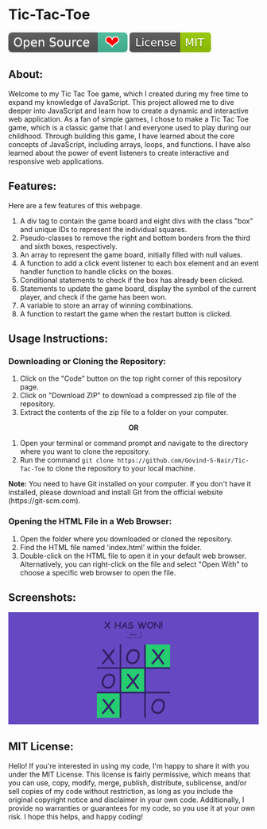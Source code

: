 # Tic-Tac-Toe
<div align="left">
   <img src="https://github.com/Govind-S-Nair/Govind-S-Nair/blob/main/Badges/open-source.svg" alt="open-source"/>
   <img src="https://github.com/Govind-S-Nair/Govind-S-Nair/blob/main/Badges/License-MIT-green.svg" alt="open-source"/>
</div>

## About:
Welcome to my Tic Tac Toe game, which I created during my free time to expand my knowledge of JavaScript. This project allowed me to dive deeper into JavaScript and learn how to create a dynamic and interactive web application. As a fan of simple games, I chose to make a Tic Tac Toe game, which is a classic game that I and everyone used to play during our childhood. Through building this game, I have learned about the core concepts of JavaScript, including arrays, loops, and functions. I have also learned about the power of event listeners to create interactive and responsive web applications.

## Features:
Here are a few features of this webpage.
1. A div tag to contain the game board and eight divs with the class "box" and unique IDs to represent the individual squares.
2. Pseudo-classes to remove the right and bottom borders from the third and sixth boxes, respectively.
3. An array to represent the game board, initially filled with null values.
4. A function to add a click event listener to each box element and an event handler function to handle clicks on the boxes.
5. Conditional statements to check if the box has already been clicked.
6. Statements to update the game board, display the symbol of the current player, and check if the game has been won.
7. A variable to store an array of winning combinations.
8. A function to restart the game when the restart button is clicked. 

## Usage Instructions:

### Downloading or Cloning the Repository:
1. Click on the "Code" button on the top right corner of this repository page.
2. Click on "Download ZIP" to download a compressed zip file of the repository.
3. Extract the contents of the zip file to a folder on your computer.

<p align="center"><b> OR </b></p>

1. Open your terminal or command prompt and navigate to the directory where you want to clone the repository.
2. Run the command `git clone https://github.com/Govind-S-Nair/Tic-Tac-Toe` to clone the repository to your local machine.
<p><b>Note:</b> You need to have Git installed on your computer. If you don't have it installed, please download and install Git from the official website (https://git-scm.com).</p>

### Opening the HTML File in a Web Browser:
1. Open the folder where you downloaded or cloned the repository.
2. Find the HTML file named 'index.html' within the folder.
3. Double-click on the HTML file to open it in your default web browser. Alternatively, you can right-click on the file and select "Open With" to choose a specific web browser to open the file.

## Screenshots:
<img src="https://github.com/Govind-S-Nair/Tic-Tac-Toe/blob/main/images/Screenshot%20002.png" alt="Screenshot"/>

## MIT License: 
Hello! If you're interested in using my code, I'm happy to share it with you under the MIT License. This license is fairly permissive, which means that you can use, copy, modify, merge, publish, distribute, sublicense, and/or sell copies of my code without restriction, as long as you include the original copyright notice and disclaimer in your own code. Additionally, I provide no warranties or guarantees for my code, so you use it at your own risk. I hope this helps, and happy coding!
